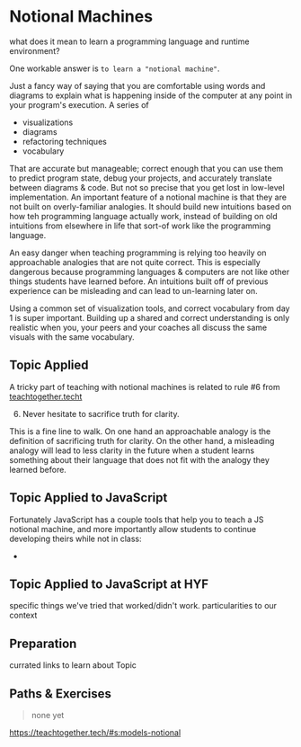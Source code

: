 # Notional Machines

what does it mean to learn a programming language and runtime environment?

One workable answer is `to learn a "notional machine"`.

Just a fancy way of saying that you are comfortable using words and diagrams to explain what is happening inside of the computer at any point in your program's execution. A series of

- visualizations
- diagrams
- refactoring techniques
- vocabulary

That are accurate but manageable; correct enough that you can use them to predict program state, debug your projects, and accurately translate between diagrams & code. But not so precise that you get lost in low-level implementation.  An important feature of a notional machine is that they are not built on overly-familiar analogies. It should build new intuitions based on how teh programming language actually work, instead of building on old intuitions from elsewhere in life that sort-of work like the programming language.

An easy danger when teaching programming is relying too heavily on approachable analogies that are not quite correct. This is especially dangerous because programming languages & computers are not like other things students have learned before. An intuitions built off of previous experience can be misleading and can lead to un-learning later on.

Using a common set of visualization tools, and correct vocabulary from day 1 is super important. Building up a shared and correct understanding is only realistic when you, your peers and your coaches all discuss the same visuals with the same vocabulary.

## Topic Applied

A tricky part of teaching with notional machines is related to rule #6 from [teachtogether.techt](https://teachtogether.tech/#the-rules)

6. Never hesitate to sacrifice truth for clarity.

This is a fine line to walk.  On one hand an approachable analogy is the definition of sacrificing truth for clarity.  On the other hand, a misleading analogy will lead to less clarity in the future when a student learns something about their language that does not fit with the analogy they learned before.

## Topic Applied to JavaScript

Fortunately JavaScript has a couple tools that help you to teach a JS notional machine, and more importantly allow students to continue developing theirs while not in class:

-

## Topic Applied to JavaScript at HYF

specific things we've tried that worked/didn't work. particularities to our context

## Preparation

currated links to learn about Topic

## Paths & Exercises

> none yet


https://teachtogether.tech/#s:models-notional
